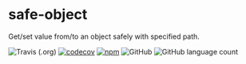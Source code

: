# safe-object
Get/set value from/to an object safely with specified path.

![Travis (.org)](https://img.shields.io/travis/zzuwzj/safe-object.svg)  [![codecov](https://codecov.io/gh/zzuwzj/safe-object/branch/master/graph/badge.svg)](https://codecov.io/gh/zzuwzj/safe-object)  [![npm](https://img.shields.io/npm/v/get-set-obj.svg)](https://www.npmjs.com/package/get-set-obj)  ![GitHub](https://img.shields.io/github/license/zzuwzj/safe-object.svg)  ![GitHub language count](https://img.shields.io/badge/language-JavaScript-yellow.svg)
